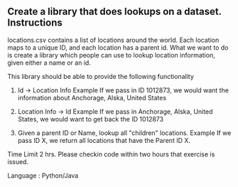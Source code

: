 Create a library that does lookups on a dataset.
Instructions
-----
locations.csv contains a list of locations around the world. Each location maps to a unique ID, and each location has a parent id.
What we want to do is create a library which people can use to lookup location information, given either a name or an id.

This library should be able to provide the following functionality

1. Id -> Location Info
Example
If we pass in ID 1012873, we would want the information about Anchorage, Alska, United States

2. Location Info -> Id
Example
If we pass in Anchorage, Alska, United States, we would want to get back the ID 1012873

3. Given a parent ID or Name, lookup all "children" locations.
Example
If we pass ID X, we return all locations that have the Parent ID X.

Time Limit 2 hrs. 
Please checkin code within two hours that exercise is issued.

Language : Python/Java

